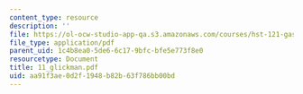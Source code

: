 ```yaml
---
content_type: resource
description: ''
file: https://ol-ocw-studio-app-qa.s3.amazonaws.com/courses/hst-121-gastroenterology-fall-2005/aa91f3ae0d2f1948b82b63f786bb00bd_11_glickman.pdf
file_type: application/pdf
parent_uid: 1c4b8ea0-5de6-6c17-9bfc-bfe5e773f8e0
resourcetype: Document
title: 11_glickman.pdf
uid: aa91f3ae-0d2f-1948-b82b-63f786bb00bd
---
```

